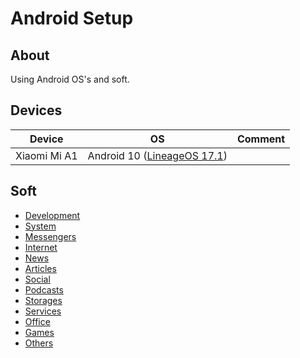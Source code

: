 # Android Setup

## About

Using Android OS's and soft.

## Devices

| Device | OS | Comment |
| --- | --- | --- |
| Xiaomi Mi A1 | Android 10 ([LineageOS 17.1](https://lineageos.org))

## Soft

* [Development](./soft/categories/development.md)
* [System](./soft/categories/system.md)
* [Messengers](./soft/categories/messengers.md)
* [Internet](./soft/categories/internet.md)
* [News](./soft/categories/news.md)
* [Articles](./soft/categories/articles.md)
* [Social](./soft/categories/social.md)
* [Podcasts](./soft/categories/podcasts.md)
* [Storages](./soft/categories/storages.md)
* [Services](./soft/categories/services.md)
* [Office](./soft/categories/office.md)
* [Games](./soft/categories/games.md)
* [Others](./soft/categories/others.md)

